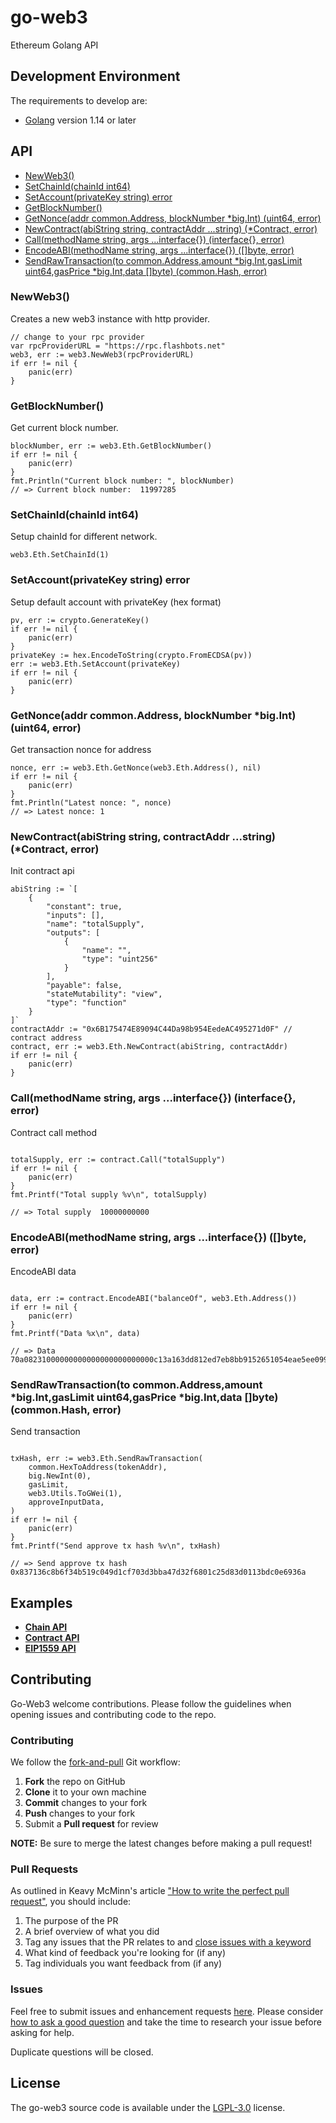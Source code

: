 <h1 >go-web3</h1>

Ethereum Golang API

## Development Environment
The requirements to develop are:

- [Golang](https://golang.org/doc/install) version 1.14 or later



## API

- [NewWeb3()](#NewWeb3)
- [SetChainId(chainId int64)](#setchainidchainid-int64)
- [SetAccount(privateKey string) error](#setaccountprivatekey-string-error)
- [GetBlockNumber()](#GetBlockNumber)
- [GetNonce(addr common.Address, blockNumber *big.Int) (uint64, error)](#getnonceaddr-commonaddress-blocknumber-bigint-uint64-error)
- [NewContract(abiString string, contractAddr ...string) (*Contract, error)](#newcontractabistring-string-contractaddr-string-contract-error)
- [Call(methodName string, args ...interface{}) (interface{}, error)](#callmethodname-string-args-interface-interface-error)
- [EncodeABI(methodName string, args ...interface{}) ([]byte, error)](#encodeabimethodname-string-args-interface-byte-error)
- [SendRawTransaction(to common.Address,amount *big.Int,gasLimit uint64,gasPrice *big.Int,data []byte) (common.Hash, error) ](#sendrawtransactionto-commonaddressamount-bigintgaslimit-uint64gasprice-bigintdata-byte-commonhash-error)

### NewWeb3()

Creates a new web3 instance with http provider.

```golang
// change to your rpc provider
var rpcProviderURL = "https://rpc.flashbots.net"
web3, err := web3.NewWeb3(rpcProviderURL)
if err != nil {
    panic(err)
}
```


### GetBlockNumber()

Get current block number.

```golang
blockNumber, err := web3.Eth.GetBlockNumber()
if err != nil {
    panic(err)
}
fmt.Println("Current block number: ", blockNumber)
// => Current block number:  11997285
```


### SetChainId(chainId int64)

Setup chainId for different network.

```golang
web3.Eth.SetChainId(1)
```


### SetAccount(privateKey string) error

Setup default account with privateKey (hex format)

```golang
pv, err := crypto.GenerateKey()
if err != nil {
    panic(err)
}
privateKey := hex.EncodeToString(crypto.FromECDSA(pv))
err := web3.Eth.SetAccount(privateKey)
if err != nil {
    panic(err)
}
```


### GetNonce(addr common.Address, blockNumber *big.Int) (uint64, error)

Get transaction nonce for address

```golang
nonce, err := web3.Eth.GetNonce(web3.Eth.Address(), nil)
if err != nil {
    panic(err)
}
fmt.Println("Latest nonce: ", nonce)
// => Latest nonce: 1 
```

### NewContract(abiString string, contractAddr ...string) (*Contract, error)

Init contract api

```golang
abiString := `[
	{
		"constant": true,
		"inputs": [],
		"name": "totalSupply",
		"outputs": [
			{
				"name": "",
				"type": "uint256"
			}
		],
		"payable": false,
		"stateMutability": "view",
		"type": "function"
	}
]`
contractAddr := "0x6B175474E89094C44Da98b954EedeAC495271d0F" // contract address
contract, err := web3.Eth.NewContract(abiString, contractAddr)
if err != nil {
    panic(err)
}
```

### Call(methodName string, args ...interface{}) (interface{}, error)

Contract call method

```golang

totalSupply, err := contract.Call("totalSupply")
if err != nil {
    panic(err)
}
fmt.Printf("Total supply %v\n", totalSupply)

// => Total supply  10000000000
```

### EncodeABI(methodName string, args ...interface{}) ([]byte, error)

EncodeABI data

```golang

data, err := contract.EncodeABI("balanceOf", web3.Eth.Address())
if err != nil {
    panic(err)
}
fmt.Printf("Data %x\n", data)

// => Data 70a08231000000000000000000000000c13a163dd812ed7eb8bb9152651054eae5ee0999 
```

### SendRawTransaction(to common.Address,amount *big.Int,gasLimit uint64,gasPrice *big.Int,data []byte) (common.Hash, error) 

Send transaction

```golang

txHash, err := web3.Eth.SendRawTransaction(
    common.HexToAddress(tokenAddr),
    big.NewInt(0),
    gasLimit,
    web3.Utils.ToGWei(1),
    approveInputData,
)
if err != nil {
    panic(err)
}
fmt.Printf("Send approve tx hash %v\n", txHash)

// => Send approve tx hash  0x837136c8b6f34b519c049d1cf703d3bba47d32f6801c25d83d0113bdc0e6936a 
```

## Examples

- **[Chain API](./examples/chain/chain.go)**
- **[Contract API](./examples/contract/erc20.go)**
- **[EIP1559 API](./examples/eip1559/main.go)**

## Contributing

Go-Web3 welcome contributions. Please follow the guidelines when opening issues and contributing code to the repo.

### Contributing

We follow the [fork-and-pull](https://help.github.com/en/articles/about-collaborative-development-models) Git workflow:

 1. **Fork** the repo on GitHub
 2. **Clone** it to your own machine
 3. **Commit** changes to your fork
 4. **Push** changes to your fork
 5. Submit a **Pull request** for review

**NOTE:** Be sure to merge the latest changes before making a pull request!

### Pull Requests

As outlined in Keavy McMinn's article ["How to write the perfect pull request"](https://github.blog/2015-01-21-how-to-write-the-perfect-pull-request/), you should include:

  1. The purpose of the PR
  2. A brief overview of what you did
  3. Tag any issues that the PR relates to and [close issues with a keyword](https://help.github.com/en/articles/closing-issues-using-keywords)
  4. What kind of feedback you're looking for (if any)
  5. Tag individuals you want feedback from (if any)

### Issues

Feel free to submit issues and enhancement requests [here](https://github.com/BatuhanK/go-web3/issues/new). Please consider [how to ask a good question](https://stackoverflow.com/help/how-to-ask) and take the time to research your issue before asking for help.

Duplicate questions will be closed.

## License

The go-web3 source code is available under the [LGPL-3.0](LICENSE) license.